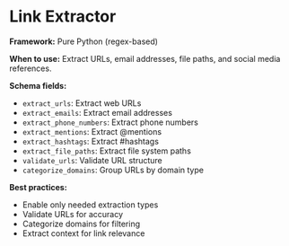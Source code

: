 # Link Extractor

**Framework:** Pure Python (regex-based)

**When to use:** Extract URLs, email addresses, file paths, and social media references.

**Schema fields:**
- `extract_urls`: Extract web URLs
- `extract_emails`: Extract email addresses
- `extract_phone_numbers`: Extract phone numbers
- `extract_mentions`: Extract @mentions
- `extract_hashtags`: Extract #hashtags
- `extract_file_paths`: Extract file system paths
- `validate_urls`: Validate URL structure
- `categorize_domains`: Group URLs by domain type

**Best practices:**
- Enable only needed extraction types
- Validate URLs for accuracy
- Categorize domains for filtering
- Extract context for link relevance